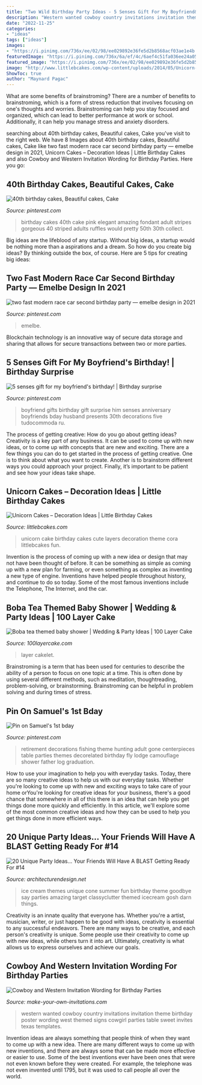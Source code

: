 ```yaml
---
title: "Two Wild Birthday Party Ideas - 5 Senses Gift For My Boyfriend&#039;s Birthday!"
description: "Western wanted cowboy country invitations invitation theme birthday poster wording west themed signs cowgirl parties table sweet invites texas templates"
date: "2022-11-25"
categories:
- "ideas"
tags: ["ideas"]
images:
- "https://i.pinimg.com/736x/ee/02/98/ee029892e36fe5d2b8568acf03ae1e4b.jpg"
featuredImage: "https://i.pinimg.com/736x/6a/ef/4c/6aef4c51fa036ee24a05ec93d09d6c80.jpg"
featured_image: "https://i.pinimg.com/736x/ee/02/98/ee029892e36fe5d2b8568acf03ae1e4b.jpg"
image: "http://www.littlebcakes.com/wp-content/uploads/2014/05/Unicorn-Birthday-Cake-768x1024.jpg"
ShowToc: true
author: "Maynard Pagac"
---
```



What are some benefits of brainstroming?
There are a number of benefits to brainstroming, which is a form of stress reduction that involves focusing on one's thoughts and worries. Brainstroming can help you stay focused and organized, which can lead to better performance at work or school. Additionally, it can help you manage stress and anxiety disorders.

	

		
searching about 40th birthday cakes, Beautiful cakes, Cake you've visit to the right web. We have 8 Images about 40th birthday cakes, Beautiful cakes, Cake like two fast modern race car second birthday party — emelbe design in 2021, Unicorn Cakes – Decoration Ideas | Little Birthday Cakes and also Cowboy and Western Invitation Wording for Birthday Parties. Here you go:
		
    
## 40th Birthday Cakes, Beautiful Cakes, Cake

<img loading=lazy src="https://i.pinimg.com/736x/64/a1/c0/64a1c0bc587172acb093b004cc1a18a9--elegant-birthday-cakes-tiered-birthday-cakes.jpg" onerror="this.onerror=null;this.src='https://tse3.mm.bing.net/th?id=OIP.fsua8hh7ZstIX2xuKfK8ewHaNC&amp;pid=15.1';" alt="40th birthday cakes, Beautiful cakes, Cake">

_Source: pinterest.com_

>birthday cakes 40th cake pink elegant amazing fondant adult stripes gorgeous 40 striped adults ruffles would pretty 50th 30th collect. 

	

Big ideas are the lifeblood of any startup. Without big ideas, a startup would be nothing more than a aspirations and a dream. So how do you create big ideas? By thinking outside the box, of course. Here are 5 tips for creating big ideas: 

    
## Two Fast Modern Race Car Second Birthday Party — Emelbe Design In 2021

<img loading=lazy src="https://i.pinimg.com/736x/6a/ef/4c/6aef4c51fa036ee24a05ec93d09d6c80.jpg" onerror="this.onerror=null;this.src='https://tse4.mm.bing.net/th?id=OIP.CNRaY3gnuZLaRzydoOc8YAHaLH&amp;pid=15.1';" alt="two fast modern race car second birthday party — emelbe design in 2021">

_Source: pinterest.com_

>emelbe. 

	

Blockchain technology is an innovative way of secure data storage and sharing that allows for secure transactions between two or more parties.

    
## 5 Senses Gift For My Boyfriend&#039;s Birthday! | Birthday Surprise

<img loading=lazy src="https://i.pinimg.com/736x/39/f2/0d/39f20dee56474676ed06714291c5f990.jpg" onerror="this.onerror=null;this.src='https://tse1.mm.bing.net/th?id=OIP.58-n0p7G3ezcE4Myksol_AHaNx&amp;pid=15.1';" alt="5 senses gift for my boyfriend&#039;s birthday! | Birthday surprise">

_Source: pinterest.com_

>boyfriend gifts birthday gift surprise him senses anniversary boyfriends bday husband presents 30th decorations five tudocommoda ru. 

	

The process of getting creative: How do you go about getting ideas?
Creativity is a key part of any business. It can be used to come up with new ideas, or to come up with concepts that are new and exciting. There are a few things you can do to get started in the process of getting creative. One is to think about what you want to create. Another is to brainstorm different ways you could approach your project. Finally, it’s important to be patient and see how your ideas take shape.

    
## Unicorn Cakes – Decoration Ideas | Little Birthday Cakes

<img loading=lazy src="http://www.littlebcakes.com/wp-content/uploads/2014/05/Unicorn-Birthday-Cake-768x1024.jpg" onerror="this.onerror=null;this.src='https://tse3.mm.bing.net/th?id=OIP.xy5nFYeoJLBySGY8s2klBQHaJ4&amp;pid=15.1';" alt="Unicorn Cakes – Decoration Ideas | Little Birthday Cakes">

_Source: littlebcakes.com_

>unicorn cake birthday cakes cute layers decoration theme cora littlebcakes fun. 

	

Invention is the process of coming up with a new idea or design that may not have been thought of before. It can be something as simple as coming up with a new plan for farming, or even something as complex as inventing a new type of engine. Inventions have helped people throughout history, and continue to do so today. Some of the most famous inventions include the Telephone, The Internet, and the car.

    
## Boba Tea Themed Baby Shower | Wedding &amp; Party Ideas | 100 Layer Cake

<img loading=lazy src="http://100lclive.s3.amazonaws.com/img/ideas/landscape/204341.jpg" onerror="this.onerror=null;this.src='https://tse2.mm.bing.net/th?id=OIP.hGVPO6Kn4IqUUuVxvlcHIQHaJ4&amp;pid=15.1';" alt="Boba tea themed baby shower | Wedding &amp; Party Ideas | 100 Layer Cake">

_Source: 100layercake.com_

>layer cakelet. 

	

Brainstroming is a term that has been used for centuries to describe the ability of a person to focus on one topic at a time. This is often done by using several different methods, such as meditation, thoughtreading, problem-solving, or brainstorming. Brainstroming can be helpful in problem solving and during times of stress.

    
## Pin On Samuel&#039;s 1st Bday

<img loading=lazy src="https://i.pinimg.com/736x/ee/02/98/ee029892e36fe5d2b8568acf03ae1e4b.jpg" onerror="this.onerror=null;this.src='https://tse1.mm.bing.net/th?id=OIP.SfoUCy77ymS6B1FydURergHaJ3&amp;pid=15.1';" alt="Pin on Samuel&#039;s 1st bday">

_Source: pinterest.com_

>retirement decorations fishing theme hunting adult gone centerpieces table parties themes decorelated birthday fly lodge camouflage shower father log graduation. 

	

How to use your imagination to help you with everyday tasks.
Today, there are so many creative ideas to help us with our everyday tasks. Whether you're looking to come up with new and exciting ways to take care of your home orYou're looking for creative ideas for your business, there's a good chance that somewhere in all of this there is an idea that can help you get things done more quickly and efficiently. In this article, we'll explore some of the most common creative ideas and how they can be used to help you get things done in more efficient ways.

    
## 20 Unique Party Ideas… Your Friends Will Have A BLAST Getting Ready For #14

<img loading=lazy src="http://cdn.architecturendesign.net/wp-content/uploads/2016/05/AD-Unique-Party-Themes-15.jpg" onerror="this.onerror=null;this.src='https://tse1.mm.bing.net/th?id=OIP.sP-FfZeFwz4jsphQmNi8DgHaLG&amp;pid=15.1';" alt="20 Unique Party Ideas… Your Friends Will Have A BLAST Getting Ready For #14">

_Source: architecturendesign.net_

>ice cream themes unique cone summer fun birthday theme goodbye say parties amazing target classyclutter themed icecream gosh darn things. 

	

Creativity is an innate quality that everyone has. Whether you're a artist, musician, writer, or just happen to be good with ideas, creativity is essential to any successful endeavors. There are many ways to be creative, and each person's creativity is unique. Some people use their creativity to come up with new ideas, while others turn it into art. Ultimately, creativity is what allows us to express ourselves and achieve our goals.

    
## Cowboy And Western Invitation Wording For Birthday Parties

<img loading=lazy src="http://www.make-your-own-invitations.com/image-files/bk-cowboy-invitations.jpg" onerror="this.onerror=null;this.src='https://tse2.mm.bing.net/th?id=OIP.RJZVQpE9lP8rbOSQTyvAGAHaLH&amp;pid=15.1';" alt="Cowboy and Western Invitation Wording for Birthday Parties">

_Source: make-your-own-invitations.com_

>western wanted cowboy country invitations invitation theme birthday poster wording west themed signs cowgirl parties table sweet invites texas templates. 

	

Invention ideas are always something that people think of when they want to come up with a new idea. There are many different ways to come up with new inventions, and there are always some that can be made more effective or easier to use. Some of the best inventions ever have been ones that were not even known before they were created. For example, the telephone was not even invented until 1795, but it was used to call people all over the world.

